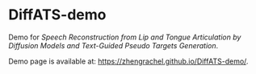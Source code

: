 # DiffATS-demo
Demo for *Speech Reconstruction from Lip and Tongue Articulation by Diffusion Models and Text-Guided Pseudo Targets Generation*.

Demo page is available at: <https://zhengrachel.github.io/DiffATS-demo/>.
